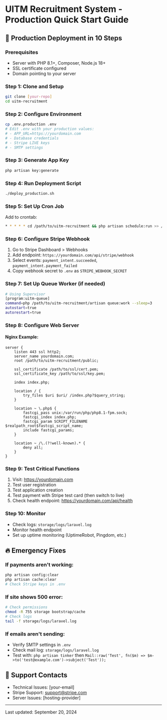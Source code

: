 # UITM Recruitment System - Production Quick Start Guide

## 🚀 Production Deployment in 10 Steps

### Prerequisites
- Server with PHP 8.1+, Composer, Node.js 18+
- SSL certificate configured
- Domain pointing to your server

### Step 1: Clone and Setup
```bash
git clone [your-repo]
cd uitm-recruitment
```

### Step 2: Configure Environment
```bash
cp .env.production .env
# Edit .env with your production values:
# - APP_URL=https://yourdomain.com
# - Database credentials
# - Stripe LIVE keys
# - SMTP settings
```

### Step 3: Generate App Key
```bash
php artisan key:generate
```

### Step 4: Run Deployment Script
```bash
./deploy_production.sh
```

### Step 5: Set Up Cron Job
Add to crontab:
```bash
* * * * * cd /path/to/uitm-recruitment && php artisan schedule:run >> /dev/null 2>&1
```

### Step 6: Configure Stripe Webhook
1. Go to Stripe Dashboard > Webhooks
2. Add endpoint: `https://yourdomain.com/api/stripe/webhook`
3. Select events: `payment_intent.succeeded`, `payment_intent.payment_failed`
4. Copy webhook secret to `.env` as `STRIPE_WEBHOOK_SECRET`

### Step 7: Set Up Queue Worker (if needed)
```bash
# Using Supervisor
[program:uitm-queue]
command=php /path/to/uitm-recruitment/artisan queue:work --sleep=3
autostart=true
autorestart=true
```

### Step 8: Configure Web Server

#### Nginx Example:
```nginx
server {
    listen 443 ssl http2;
    server_name yourdomain.com;
    root /path/to/uitm-recruitment/public;

    ssl_certificate /path/to/ssl/cert.pem;
    ssl_certificate_key /path/to/ssl/key.pem;

    index index.php;

    location / {
        try_files $uri $uri/ /index.php?$query_string;
    }

    location ~ \.php$ {
        fastcgi_pass unix:/var/run/php/php8.1-fpm.sock;
        fastcgi_index index.php;
        fastcgi_param SCRIPT_FILENAME $realpath_root$fastcgi_script_name;
        include fastcgi_params;
    }

    location ~ /\.(?!well-known).* {
        deny all;
    }
}
```

### Step 9: Test Critical Functions
1. Visit: https://yourdomain.com
2. Test user registration
3. Test application creation
4. Test payment with Stripe test card (then switch to live)
5. Check health endpoint: https://yourdomain.com/api/health

### Step 10: Monitor
- Check logs: `storage/logs/laravel.log`
- Monitor health endpoint
- Set up uptime monitoring (UptimeRobot, Pingdom, etc.)

## 🔥 Emergency Fixes

### If payments aren't working:
```bash
php artisan config:clear
php artisan cache:clear
# Check Stripe keys in .env
```

### If site shows 500 error:
```bash
# Check permissions
chmod -R 755 storage bootstrap/cache
# Check logs
tail -f storage/logs/laravel.log
```

### If emails aren't sending:
- Verify SMTP settings in `.env`
- Check mail log: `storage/logs/laravel.log`
- Test with: `php artisan tinker` then `Mail::raw('Test', fn($m) => $m->to('test@example.com')->subject('Test'));`

## 📱 Support Contacts
- Technical Issues: [your-email]
- Stripe Support: support@stripe.com
- Server Issues: [hosting-provider]

---
Last updated: September 20, 2024